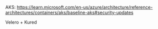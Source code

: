 AKS: https://learn.microsoft.com/en-us/azure/architecture/reference-architectures/containers/aks/baseline-aks#security-updates

Velero + Kured